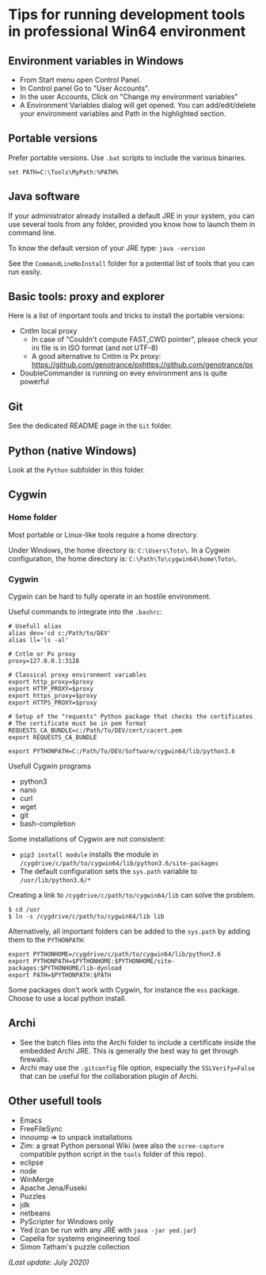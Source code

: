 # Tips for running development tools in professional Win64 environment

## Environment variables in Windows

* From Start menu open Control Panel.
* In Control panel Go to "User Accounts".
* In the user Accounts, Click on "Change my environment variables"
* A Environment Variables dialog will get opened. You can add/edit/delete your environment variables and Path in the highlighted section.

## Portable versions

Prefer portable versions. Use ```.bat``` scripts to include the various binaries.

```
set PATH=C:\Tools\MyPath:%PATH%
```

## Java software

If your administrator already installed a default JRE in your system, you can use several tools from any folder, provided you know how to launch them in command line.

To know the default version of your JRE type: `java -version`

See the `CommandLineNoInstall` folder for a potential list of tools that you can run easily.

## Basic tools: proxy and explorer

Here is a list of important tools and tricks to install the portable versions:

  * Cntlm local proxy
    * In case of "Couldn't compute FAST_CWD pointer", please check your ini file is in ISO format (and not UTF-8)
    * A good alternative to Cntlm is Px proxy: https://github.com/genotrance/pxhttps://github.com/genotrance/px
  * DoubleCommander is running on evey environment ans is quite powerful

## Git

See the dedicated README page in the `Git` folder.

## Python (native Windows)

Look at the `Python` subfolder in this folder.

## Cygwin

### Home folder

Most portable or Linux-like tools require a home directory.

Under Windows, the home directory is: `C:\Users\Toto\`. In a Cygwin configuration, the home directory is: `C:\Path\To\cygwin64\home\Toto\`.

### Cygwin

Cygwin can be hard to fully operate in an hostile environment.

Useful commands to integrate into the `.bashrc`:

```
# Usefull alias
alias dev='cd c:/Path/to/DEV'
alias ll='ls -al'

# Cntlm or Px proxy
proxy=127.0.0.1:3128

# Classical proxy environment variables
export http_proxy=$proxy
export HTTP_PROXY=$proxy
export https_proxy=$proxy
export HTTPS_PROXY=$proxy

# Setup of the "requests" Python package that checks the certificates
# The certificate must be in pem format
REQUESTS_CA_BUNDLE=c:/Path/To/DEV/cert/cacert.pem
export REQUESTS_CA_BUNDLE

export PYTHONPATH=C:/Path/To/DEV/Software/cygwin64/lib/python3.6
```

Usefull Cygwin programs

  * python3
  * nano
  * curl
  * wget
  * git
  * bash-completion

Some installations of Cygwin are not consistent:

  * `pip3 install module` installs the module in `/cygdrive/c/path/to/cygwin64/lib/python3.6/site-packages`
  * The default configuration sets the `sys.path` variable to `/usr/lib/python3.6/*`

Creating a link to `/cygdrive/c/path/to/cygwin64/lib` can solve the problem.

```
$ cd /usr
$ ln -s /cygdrive/c/path/to/cygwin64/lib lib
```

Alternatively, all important folders can be added to the `sys.path` by adding them to the `PYTHONPATH`:

```
export PYTHONHOME=/cygdrive/c/path/to/cygwin64/lib/python3.6
export PYTHONPATH=$PYTHONHOME:$PYTHONHOME/site-packages:$PYTHONHOME/lib-dynload
export PATH=$PYTHONPATH:$PATH

```

Some packages don't work with Cygwin, for instance the `mss` package. Choose to use a local python install.

## Archi

  * See the batch files into the Archi folder to include a certificate inside the embedded Archi JRE. This is generally the best way to get through firewalls.
  * Archi may use the `.gitconfig` file option, especially the `SSLVerify=False` that can be useful for the collaboration plugin of Archi.

## Other usefull tools

  * Emacs
  * FreeFileSync
  * innoump => to unpack installations
  * Zim: a great Python personal Wiki (wee also the `scree-capture` compatible python script in the `tools` folder of this repo).
  * eclipse
  * node
  * WinMerge
  * Apache Jena/Fuseki
  * Puzzles
  * jdk
  * netbeans
  * PyScripter for Windows only
  * Yed (can be run with any JRE with `java -jar yed.jar`)
  * Capella for systems engineering tool
  * Simon Tatham's puzzle collection

*(Last update: July 2020)*
